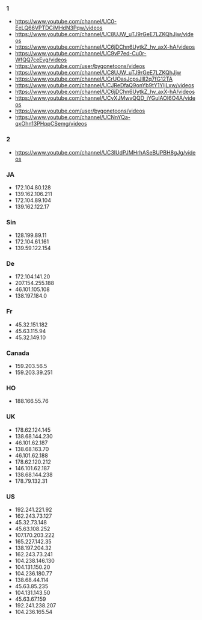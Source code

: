 ### 1
* https://www.youtube.com/channel/UC0-EeLQ66VPTDCiMHdN3Pqw/videos
* https://www.youtube.com/channel/UC8UJW_uTJ9rGeE7LZKQhJjw/videos
* https://www.youtube.com/channel/UC6jDChn6UytkZ_hv_axX-hA/videos
* https://www.youtube.com/channel/UC9vP7ed-Cu0r-WfQQ7ceEvg/videos
* https://www.youtube.com/user/bygonetoons/videos
* https://www.youtube.com/channel/UC8UJW_uTJ9rGeE7LZKQhJjw
* https://www.youtube.com/channel/UCrUOasJcpsJlll2q7fG12TA
* https://www.youtube.com/channel/UCJReDfaQ9onYb9tY1YljLxw/videos
* https://www.youtube.com/channel/UC6jDChn6UytkZ_hv_axX-hA/videos
* https://www.youtube.com/channel/UCvXJMwvQQD_iYGulAOI6O4A/videos
* https://www.youtube.com/user/bygonetoons/videos
* https://www.youtube.com/channel/UCNnYQa-qxOhn13PHppCSemg/videos

### 2

* https://www.youtube.com/channel/UC3IUdPJMHrhASeBUPBH8gJg/videos

### JA

* 172.104.80.128
* 139.162.106.211
* 172.104.89.104
* 139.162.122.17


### Sin

* 128.199.89.11
* 172.104.61.161
* 139.59.122.154

### De

* 172.104.141.20
* 207.154.255.188
* 46.101.105.108
* 138.197.184.0


### Fr
* 45.32.151.182
* 45.63.115.94
* 45.32.149.10

### Canada

* 159.203.56.5
* 159.203.39.251

### HO

* 188.166.55.76

### UK

* 178.62.124.145
* 138.68.144.230
* 46.101.62.187
* 138.68.163.70
* 46.101.62.188
* 178.62.120.212
* 146.101.62.187
* 138.68.144.238
* 178.79.132.31

### US

* 192.241.221.92
* 162.243.73.127
* 45.32.73.148
* 45.63.108.252
* 107.170.203.222
* 165.227.142.35
* 138.197.204.32
* 162.243.73.241
* 104.238.146.130
* 104.131.150.20
* 104.236.180.77
* 138.68.44.114
* 45.63.85.235
* 104.131.143.50
* 45.63.67.159
* 192.241.238.207
* 104.236.165.54









































